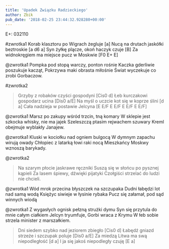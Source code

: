 ```yaml
---
title: 'Upadek Związku Radzieckiego'
author: Zbik
pub_date: '2018-02-25 23:44:32.928280+00:00'
---
```


E+: 032110

#zwrotka1
Korab klasztoru po Wigrach żegluje [a]
Nucą na drutach jaskółki beztroskie [a d6 a]
Syn żyłkę plącze, okoń haczyk czuje [B]
Za widnokręgiem ma miejsce pucz w Moskwie [F0 E+ E]

@zwrotka1
Pompka pod stopą warczy, ponton rośnie
Kaczka gderliwie poszukuje kacząt,
Pokrzywa maki obrasta miłośnie
Świat wyczekuje co zrobi Gorbaczow.

#zwrotka2
>Grzyby z robaków czyści gospodyni [Cis0 d]
>Łeb kurczakowi gospodarz ucina [Dis0 a/E]
>Na myśl o uczcie kot się w koprze ślini [d a]
>Cała nadzieja w postawie Jelcyna [E E/F E E/F E E/F E E/F]

@zwrotka1
Marsz po zakupy wśród trzcin, tną komary
W sklepie jest szkocka whisky, nie ma jajek
Szeleszczą ptasim rejwachem szuwary
Kreml obejmuje wyblakły Janajew.

@zwrotka1
Kluski w kociołku nad ogniem bulgocą
W dymnym zapachu wirują owady
Chłopiec z latarką łowi raki nocą
Mieszkańcy Moskwy wznoszą barykady.

@zwrotka2
>Na szarym płocie jaskrawe ręczniki
>Suszą się w słońcu po pysznej kąpieli
>Za lasem śpiewy, dźwięki pijatyki
>Czołgiści strzelać do ludzi nie chcieli.

@zwrotka1
Wód mrok przecina błyszczek na szczupaka
Dudni łabędzi lot nad samą wodą
Księżyc siwieje w łysinie rybaka
Pucz się załamał, pod sąd winnych wiodą

@zwrotka1
Z wygasłych ognisk pełzną strużki dymu
Syn się przytula do mnie całym ciałkiem
Jelcyn tryumfuje, Gorbi wraca z Krymu
W łeb sobie strzela minister z marszałkiem.

>Dni siedem szybko nad jeziorem zbiegło [Cis0 d]
>Łabędź gniazd strzeże i szczupak poluje [Dis0 a/E]
>Za miedzą Litwa ma swą niepodległość [d a]
>I ja się jakoś niepodległy czuję [E a]